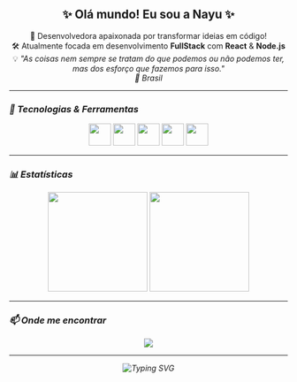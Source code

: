 <h2 align="center">✨ Olá mundo! Eu sou a Nayu ✨</h2>

<p align="center">
  🌸 Desenvolvedora apaixonada por transformar ideias em código!<br>
  🛠️ Atualmente focada em desenvolvimento <strong>FullStack</strong> com <strong>React</strong> & <strong>Node.js</strong><br>
  💡 <em>"As coisas nem sempre se tratam do que podemos ou não podemos ter, mas dos esforço que fazemos para isso."<em><br>
  📍 Brasil 
</p>

---

### 🚀 Tecnologias & Ferramentas
<div align="center">
  <img src="https://cdn.jsdelivr.net/gh/devicons/devicon/icons/react/react-original.svg" width="40" height="40" />
  <img src="https://cdn.jsdelivr.net/gh/devicons/devicon/icons/nodejs/nodejs-original.svg" width="40" height="40" />
  <img src="https://cdn.jsdelivr.net/gh/devicons/devicon/icons/javascript/javascript-original.svg" width="40" height="40" />
  <img src="https://cdn.jsdelivr.net/gh/devicons/devicon/icons/html5/html5-original.svg" width="40" height="40" />
  <img src="https://cdn.jsdelivr.net/gh/devicons/devicon/icons/css3/css3-original.svg" width="40" height="40" />
</div>

---

### 📊 Estatísticas 
<div align="center">
  <img height="180em" src="https://github-readme-stats.vercel.app/api?username=Nayu-mi&show_icons=true&theme=tokyonight&hide_title=true"/>
  <img height="180em" src="https://github-readme-stats.vercel.app/api/top-langs/?username=Nayu-mi&layout=compact&theme=tokyonight&hide_title=true"/>
</div>

---

### 📫 Onde me encontrar
<p align="center">
  <a href="https://www.linkedin.com/in/alice-nayumi-harada-32aab3307/" target="_blank">
    <img src="https://img.shields.io/badge/-LinkedIn-blue?style=flat-square&logo=Linkedin&logoColor=white" />
  </a>
</p>

---

<p align="center">
  <img src="https://readme-typing-svg.demolab.com?font=Fira+Code&pause=1000&color=F78DA7&center=true&vCenter=true&width=435&lines=Entre+ch%C3%A1s+e+commits+%E2%98%95%EF%B8%8F%F0%9F%92%BB" alt="Typing SVG" />
</p>
